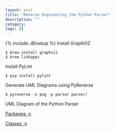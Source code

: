 ```yaml
---
layout: post
title: "Reverse Engineering the Python Parser"
description: ""
category: 
tags: []
---
```

{% include JB/setup %}
Install GraphVIZ

	$ brew install graphviz
	$ brew linkapps

Install PyLint

	$ pip install pylint


Generate UML Diagrams using PyReverse

	$ pyreverse -o png -p parser parser/

UML Diagram of the Python Parser

[Packages &rarr;](http://www.vaibhavbajpai.com/documents/thesis/docs/docs-parser/packages-parser.png)

[Classes &rarr;](http://www.vaibhavbajpai.com/documents/thesis/docs/docs-parser/classes-parser.png)
